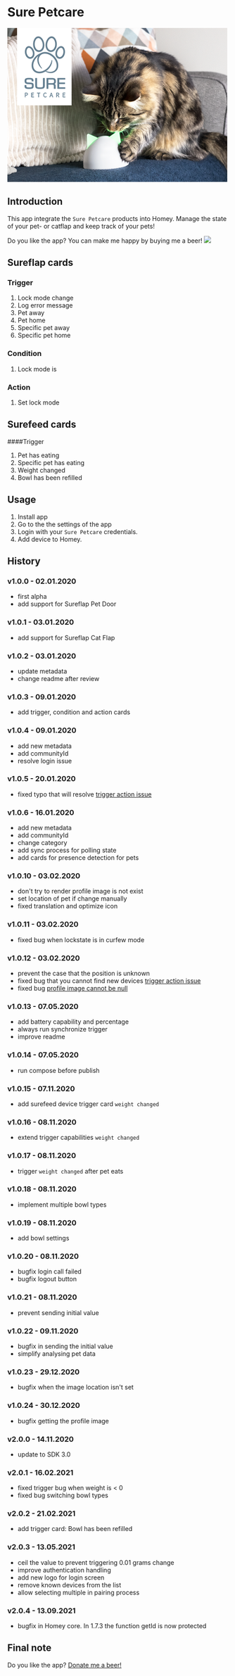 # Sure Petcare

![app image](assets/images/large.png)

## Introduction
This app integrate the `Sure Petcare` products into Homey.
Manage the state of your pet- or catflap and keep track of your pets!  

Do you like the app? You can make me happy by buying me a beer! [![](https://img.shields.io/badge/paypal-donate-green.svg)](https://www.paypal.me/koktaildotcom)

## Sureflap cards
### Trigger
1. Lock mode change
1. Log error message
1. Pet away
1. Pet home
1. Specific pet away
1. Specific pet home

### Condition
1. Lock mode is

### Action
1. Set lock mode

## Surefeed cards
####Trigger
1. Pet has eating
1. Specific pet has eating
1. Weight changed
1. Bowl has been refilled

## Usage
1. Install app
1. Go to the the settings of the app 
1. Login with your `Sure Petcare` credentials.
1. Add device to Homey.

## History
### v1.0.0 - 02.01.2020
  * first alpha
  * add support for Sureflap Pet Door 
### v1.0.1 - 03.01.2020
  * add support for Sureflap Cat Flap
### v1.0.2 - 03.01.2020
  * update metadata
  * change readme after review
### v1.0.3 - 09.01.2020
  * add trigger, condition and action cards
### v1.0.4 - 09.01.2020
  * add new metadata
  * add communityId
  * resolve login issue
### v1.0.5 - 20.01.2020
  * fixed typo that will resolve [trigger action issue](https://github.com/koktaildotcom/com.sure-petcare/issues/1)
### v1.0.6 - 16.01.2020
  * add new metadata
  * add communityId
  * change category
  * add sync process for polling state
  * add cards for presence detection for pets
### v1.0.10 - 03.02.2020
  * don't try to render profile image is not exist
  * set location of pet if change manually
  * fixed translation and optimize icon
### v1.0.11 - 03.02.2020
  * fixed bug when lockstate is in curfew mode
### v1.0.12 - 03.02.2020
  * prevent the case that the position is unknown
  * fixed bug that you cannot find new devices [trigger action issue](https://github.com/koktaildotcom/com.sure-petcare/issues/5)
  * fixed bug [profile image cannot be null](https://github.com/koktaildotcom/com.sure-petcare/issues/5)
### v1.0.13 - 07.05.2020
  * add battery capability and percentage
  * always run synchronize trigger
  * improve readme
### v1.0.14 - 07.05.2020
  * run compose before publish
### v1.0.15 - 07.11.2020
  * add surefeed device trigger card `weight changed`
### v1.0.16 - 08.11.2020
  * extend trigger capabilities `weight changed`
### v1.0.17 - 08.11.2020
  * trigger `weight changed` after pet eats
### v1.0.18 - 08.11.2020
  * implement multiple bowl types
### v1.0.19 - 08.11.2020
  * add bowl settings
### v1.0.20 - 08.11.2020
  * bugfix login call failed
  * bugfix logout button
### v1.0.21 - 08.11.2020
  * prevent sending initial value
### v1.0.22 - 09.11.2020
  * bugfix in sending the initial value
  * simplify analysing pet data
### v1.0.23 - 29.12.2020
  * bugfix when the image location isn't set
### v1.0.24 - 30.12.2020
  * bugfix getting the profile image
### v2.0.0 - 14.11.2020
  * update to SDK 3.0
### v2.0.1 - 16.02.2021
  * fixed trigger bug when weight is < 0
  * fixed bug switching bowl types
### v2.0.2 - 21.02.2021
  * add trigger card: Bowl has been refilled
### v2.0.3 - 13.05.2021
  * ceil the value to prevent triggering 0.01 grams change
  * improve authentication handling
  * add new logo for login screen
  * remove known devices from the list
  * allow selecting multiple in pairing process
### v2.0.4 - 13.09.2021
  * bugfix in Homey core. In 1.7.3 the function getId is now protected

## Final note ##
Do you like the app? [Donate me a beer!](https://www.paypal.me/koktaildotcom)

